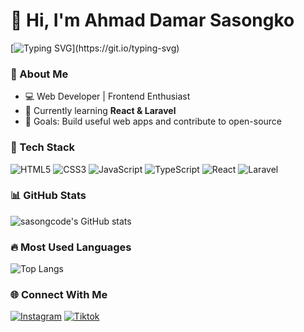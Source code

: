 # 👋 Hi, I'm Ahmad Damar Sasongko

[![Typing SVG](https://readme-typing-svg.herokuapp.com?color=%23F7DC6F&lines=Welcome+to+my+GitHub!;I+love+coding+and+learning!)](https://git.io/typing-svg)

### 🚀 About Me
- 💻 Web Developer | Frontend Enthusiast
- 🌱 Currently learning **React & Laravel**
- 🎯 Goals: Build useful web apps and contribute to open-source

### 🧠 Tech Stack
![HTML5](https://img.shields.io/badge/-HTML5-E34F26?logo=html5&logoColor=white)
![CSS3](https://img.shields.io/badge/-CSS3-1572B6?logo=css3)
![JavaScript](https://img.shields.io/badge/-JavaScript-F7DF1E?logo=javascript&logoColor=black)
![TypeScript](https://img.shields.io/badge/-TypeScript-3178C6?logo=typescript)
![React](https://img.shields.io/badge/-React-61DAFB?logo=react&logoColor=black)
![Laravel](https://img.shields.io/badge/-Laravel-FF2D20?logo=laravel&logoColor=white)

### 📊 GitHub Stats
![sasongcode's GitHub stats](https://github-readme-stats.vercel.app/api?username=sasongcode&show_icons=true&theme=tokyonight)

### 🔥 Most Used Languages
![Top Langs](https://github-readme-stats.vercel.app/api/top-langs/?username=sasongcode&layout=compact&theme=tokyonight)

### 🌐 Connect With Me
[![Instagram](https://img.shields.io/badge/-Instagram-E4405F?logo=instagram&logoColor=white)](https://instagram.com/abcdmrzo)
[![Tiktok](https://img.shields.io/badge/-Tiktok-0077B5?logo=linkedin&logoColor=white)](https://tiktok.com/)
